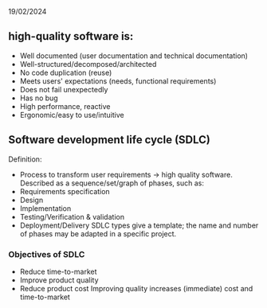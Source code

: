 19/02/2024
## high-quality software is:
- Well documented (user documentation and technical documentation)
- Well-structured/decomposed/architected 
- No code duplication (reuse) 
- Meets users' expectations (needs, functional requirements) 
- Does not fail unexpectedly 
- Has no bug 
- High performance, reactive 
- Ergonomic/easy to use/intuitive
## Software development life cycle (SDLC)
Definition: 
- Process to transform user requirements -> high quality software.
Described as a sequence/set/graph of phases, such as:
- Requirements specification
- Design
- Implementation
- Testing/Verification & validation
- Deployment/Delivery
SDLC types give a template; the name and number of phases may be adapted in a specific project.

### Objectives of SDLC
- Reduce time-to-market
- Improve product quality
- Reduce product cost
Improving quality increases (immediate) cost and time-to-market